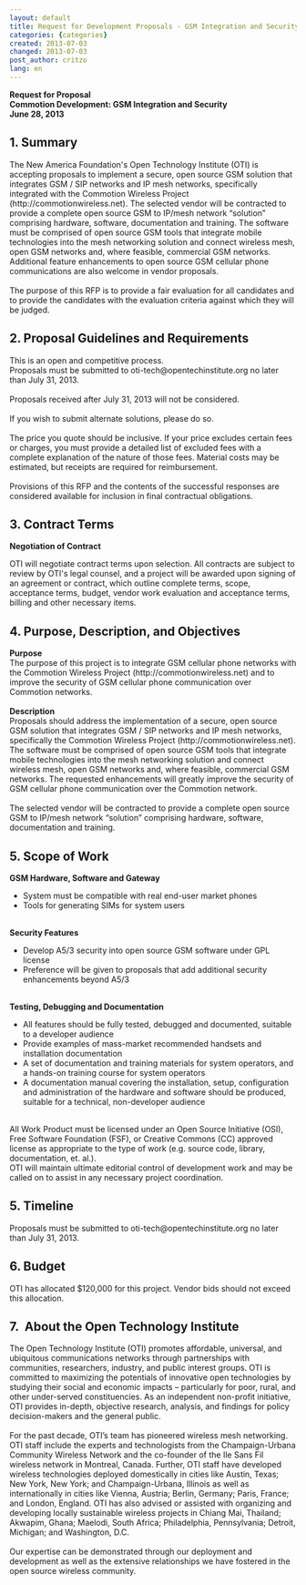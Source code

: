 ```yaml
---
layout: default
title: Request for Development Proposals - GSM Integration and Security
categories: {categories}
created: 2013-07-03
changed: 2013-07-03
post_author: critzo
lang: en
---
```

  <p><strong>Request for Proposal<br />
Commotion Development: GSM Integration and Security<br />
June 28, 2013</strong></p>

<h2>1. Summary</h2>

<p>The New America Foundation's Open Technology Institute (OTI) is accepting proposals to implement a secure, open source GSM solution that integrates GSM / SIP networks and IP mesh networks, specifically integrated with the Commotion Wireless Project (http://commotionwireless.net). The selected vendor will be contracted to provide a complete open source GSM to IP/mesh network “solution” comprising hardware, software, documentation and training. The software must be comprised of open source GSM tools that integrate mobile technologies into the mesh networking solution and connect wireless mesh, open GSM networks and, where feasible, commercial GSM networks. Additional feature enhancements to open source GSM cellular phone communications are also welcome in vendor proposals.<br />
<br />
The purpose of this RFP is to provide a fair evaluation for all candidates and to provide the candidates with the evaluation criteria against which they will be judged.</p>

<h2>2. Proposal Guidelines and Requirements</h2>

<p>This is an open and competitive process.<br />
Proposals must be submitted to oti-tech@opentechinstitute.org no later than July 31, 2013.<br />
<br />
Proposals received after July 31, 2013 will not be considered.<br />
<br />
If you wish to submit alternate solutions, please do so.<br />
<br />
The price you quote should be inclusive. If your price excludes certain fees or charges, you must provide a detailed list of excluded fees with a complete explanation of the nature of those fees. Material costs may be estimated, but receipts are required for reimbursement.<br />
<br />
Provisions of this RFP and the contents of the successful responses are considered available for inclusion in final contractual obligations.</p>

<h2>3. Contract Terms</h2>

<p><strong>Negotiation of Contract</strong></p>

<p>OTI will negotiate contract terms upon selection. All contracts are subject to review by OTI's legal counsel, and a project will be awarded upon signing of an agreement or contract, which outline complete terms, scope, acceptance terms, budget, vendor work evaluation and acceptance terms, billing and other necessary items.</p>

<h2>4. Purpose, Description, and Objectives</h2>

<p><strong>Purpose</strong><br />
The purpose of this project is to integrate GSM cellular phone networks with the Commotion Wireless Project (http://commotionwireless.net) and to improve the security of GSM cellular phone communication over Commotion networks.<br />
<br />
<strong>Description</strong><br />
Proposals should address the implementation of a secure, open source GSM solution that integrates GSM / SIP networks and IP mesh networks, specifically the Commotion Wireless Project (http://commotionwireless.net). The software must be comprised of open source GSM tools that integrate mobile technologies into the mesh networking solution and connect wireless mesh, open GSM networks and, where feasible, commercial GSM networks. The requested enhancements will greatly improve the security of GSM cellular phone communication over the Commotion network.<br />
<br />
The selected vendor will be contracted to provide a complete open source GSM to IP/mesh network “solution” comprising hardware, software, documentation and training.</p>

<h2>5. Scope of Work</h2>

<p><strong>GSM Hardware, Software and Gateway</strong></p>

<ul>
	<li>System must be compatible with real end-user market phones</li>
	<li>Tools for generating SIMs for system users</li>
</ul>

<p><br />
<strong>Security Features</strong></p>

<ul>
	<li>Develop A5/3 security into open source GSM software under GPL license</li>
	<li>Preference will be given to proposals that add additional security enhancements beyond A5/3</li>
</ul>

<p><br />
<strong>Testing, Debugging and Documentation</strong></p>

<ul>
	<li>All features should be fully tested, debugged and documented, suitable to a developer audience</li>
	<li>Provide examples of mass-market recommended handsets and installation documentation</li>
	<li>A set of documentation and training materials for system operators, and a hands-on training course for system operators</li>
	<li>A documentation manual covering the installation, setup, configuration and administration of the hardware and software should be produced, suitable for a technical, non-developer audience</li>
</ul>

<p><br />
All Work Product must be licensed under an Open Source Initiative (OSI), Free Software Foundation (FSF), or Creative Commons (CC) approved license as appropriate to the type of work (e.g. source code, library, documentation, et. al.).<br />
OTI will maintain ultimate editorial control of development work and may be called on to assist in any necessary project coordination.</p>

<h2>5. Timeline</h2>

<p>Proposals must be submitted to oti-tech@opentechinstitute.org no later than July 31, 2013.</p>

<h2>6. Budget</h2>

<p>OTI has allocated $120,000 for this project. Vendor bids should not exceed this allocation.</p>

<h2>7.&nbsp; About the Open Technology Institute</h2>

<p>The Open Technology Institute (OTI) promotes affordable, universal, and ubiquitous communications networks through partnerships with communities, researchers, industry, and public interest groups. OTI is committed to maximizing the potentials of innovative open technologies by studying their social and economic impacts – particularly for poor, rural, and other under-served constituencies. As an independent non-profit initiative, OTI provides in-depth, objective research, analysis, and findings for policy decision-makers and the general public.<br />
<br />
For the past decade, OTI’s team has pioneered wireless mesh networking. OTI staff include the experts and technologists from the Champaign-Urbana Community Wireless Network and the co-founder of the Ile Sans Fil wireless network in Montreal, Canada. Further, OTI staff have developed wireless technologies deployed domestically in cities like Austin, Texas; New York, New York; and Champaign-Urbana, Illinois as well as internationally in cities like Vienna, Austria; Berlin, Germany; Paris, France; and London, England. OTI has also advised or assisted with organizing and developing locally sustainable wireless projects in Chiang Mai, Thailand; Akwapim, Ghana; Maelodi, South Africa; Philadelphia, Pennsylvania; Detroit, Michigan; and Washington, D.C.<br />
<br />
Our expertise can be demonstrated through our deployment and development as well as the extensive relationships we have fostered in the open source wireless community.<br />
&nbsp;</p>
 
